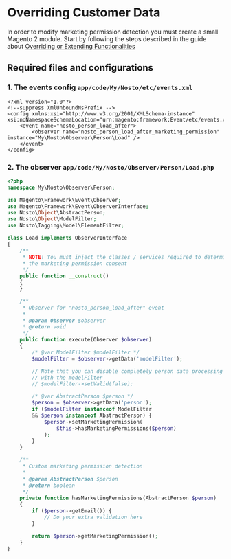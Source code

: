 # Overriding Customer Data

In order to modify marketing permission detection you must create a small Magento 2 module. Start by following the steps described in the guide about [Overriding or Extending Functionalities](../../addons/cmp/guides/overriding-or-extending-functionalities/)

## Required files and configurations

### 1. The events config `app/code/My/Nosto/etc/events.xml`

```markup
<?xml version="1.0"?>
<!--suppress XmlUnboundNsPrefix -->
<config xmlns:xsi="http://www.w3.org/2001/XMLSchema-instance" xsi:noNamespaceSchemaLocation="urn:magento:framework:Event/etc/events.xsd">
    <event name="nosto_person_load_after">
        <observer name="nosto_person_load_after_marketing_permission" instance="My\Nosto\Observer\Person\Load" />
    </event>
</config>
```

### 2. The observer `app/code/My/Nosto/Observer/Person/Load.php`

```php
<?php
namespace My\Nosto\Observer\Person;

use Magento\Framework\Event\Observer;
use Magento\Framework\Event\ObserverInterface;
use Nosto\Object\AbstractPerson;
use Nosto\Object\ModelFilter;
use Nosto\Tagging\Model\ElementFilter;

class Load implements ObserverInterface
{
    /**
     * NOTE! You must inject the classes / services required to determinate
     * the marketing permission consent
     */
    public function __construct()
    {
    }

    /**
     * Observer for "nosto_person_load_after" event
     *
     * @param Observer $observer
     * @return void
     */
    public function execute(Observer $observer)
    {
        /* @var ModelFilter $modelFilter */
        $modelFilter = $observer->getData('modelFilter');

        // Note that you can disable completely person data processing
        // with the modelFilter
        // $modelFilter->setValid(false);

        /* @var AbstractPerson $person */
        $person = $observer->getData('person');
        if ($modelFilter instanceof ModelFilter
        && $person instanceof AbstractPerson) {
            $person->setMarketingPermission(
                $this->hasMarketingPermissions($person)
            );
        }
    }

    /**
     * Custom marketing permission detection
     *
     * @param AbstractPerson $person
     * @return boolean
     */
    private function hasMarketingPermissions(AbstractPerson $person)
    {
        if ($person->getEmail()) {
            // Do your extra validation here
        }

        return $person->getMarketingPermission();
    }
}
```

